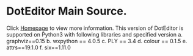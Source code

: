 # DotEditor Main Source.

Click [Homepage](http://vincenthee.github.io/DotEditor/) to view more information.
This version of DotEditor is supported on Python3 with following libraries and specified version
a.	graphviz==0.15
b.	wxpython == 4.0.5
c.	PLY == 3.4
d.	colour == 0.1.5
e.	attrs==19.1.0
f.	six==1.11.0
